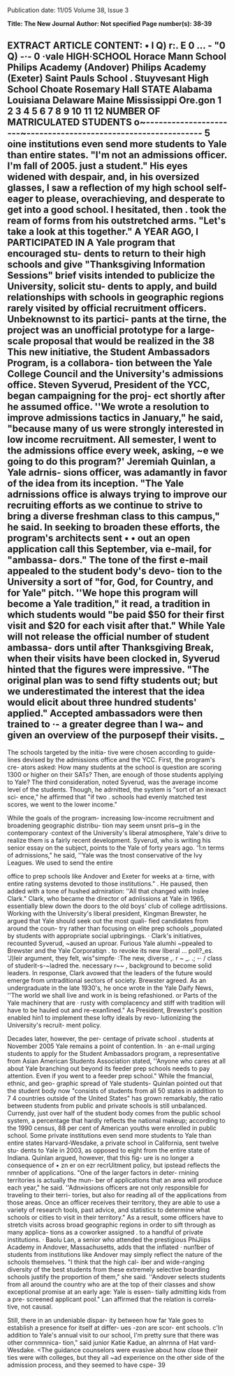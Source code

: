 Publication date: 11/05
Volume 38, Issue 3

**Title: The New Journal**
**Author: Not specified**
**Page number(s): 38-39**

EXTRACT ARTICLE CONTENT:
• 
I 
Q) 
r:. 
E 
0 ... -
"0 
Q) -·-
0 
·vale 
HIGH·SCHOOL 
Horace Mann School 
Philips Academy (Andover) 
Philips Academy (Exeter) 
Saint Pauls School 
. 
Stuyvesant High School 
Choate Rosemary Hall 
STATE 
Alabama 
Louisiana 
Delaware 
Maine 
Mississippi 
Ore.gon 
1 
2 
3 
4 
5 
6 
7 
8 
9 
10 
11 
12 
NUMBER OF MATRICULATED STUDENTS 
o~----------------------~-----------------------------------------
5 oine institutions even send more students to Yale than entire states. 
"I'm not an admissions officer. I'm 
fall of 2005. 
just a student." 
His eyes widened with despair, 
and, in his oversized glasses, I saw a 
reflection of my high school self-
eager to please, overachieving, and 
desperate to get into a good school. I 
hesitated, then . took the ream of 
forms from his outstretched arms. 
"Let's take a look at this together." 
A YEAR AGO, I PARTICIPATED IN A 
Yale program that encouraged stu-
dents to return to their high schools 
and give "Thanksgiving Information 
Sessions" 
brief visits intended to 
publicize the University, solicit stu-
dents to apply, and build relationships 
with schools in geographic regions 
rarely visited by official recruitment 
officers. Unbeknownst to its partici-
pants at the tirne, the project was an 
unofficial prototype for a large-scale 
proposal that would be realized in the 
38 
This new initiative, the Student 
Ambassadors Program, is a collabora-
tion between the Yale College Council 
and the University's admissions office. 
Steven Syverud, President of the 
YCC, began campaigning for the proj-
ect shortly after he assumed office. 
''We wrote a resolution to improve 
admissions tactics in January," he said, 
"because many of us were strongly 
interested in low income recruitment. 
All semester, I went to the admissions 
office every week, asking, ~e we 
going to do this program?' 
Jeremiah Quinlan, a Yale adrnis-
sions officer, was adamantly in favor 
of the idea from its inception. "The 
Yale adrnissions office is always trying 
to improve our recruiting efforts as 
we continue to strive to bring a diverse 
freshman class to this campus," he 
said. In seeking to broaden these 
efforts, the program's architects sent 
• • 
out an open application call this 
September, via e-mail, for "ambassa-
dors." The tone of the first e-mail 
appealed to the student body's devo-
tion to the University 
a sort of "for, 
God, for Country, and for Yale" pitch. 
''We hope this program will become a 
Yale tradition," it read, a tradition in 
which students would "be paid $50 
for their first visit and $20 for each 
visit after that." 
While Yale will not release the 
official number of student ambassa-
dors until after Thanksgiving Break, 
when their visits have been clocked 
in, Syverud hinted that the figures 
were impressive. "The original plan 
was to send fifty students out; but 
we underestimated the interest that 
the idea would elicit 
about three 
hundred students' applied." Accepted 
ambassadors were then trained 
to 
·-
a greater degree than I wa~ and 
given an overview of the purposepf 
their visits. 
_ 
-
The schools targeted by the initia-
tive were chosen according to guide-
lines devised by the admissions office 
and the YCC. First, the program's cre-
ators asked: How many students at the 
school is question are scoring 1300 or 
higher on their SATs? Then, are 
enough of those students applying to 
Yale? The third consideration, noted 
Syverud, was the average income level 
of the students. Though, he adrnitted, 
the system is "sort of an inexact sci-
ence," he affirmed that "if two 
. schools had evenly matched test 
scores, we went to the lower income." 


While the goals of the program-
increasing low-income recruitment 
and broadening geographic distribu-
tion 
may seem unsnt pris~g in the 
contemporary 
·context 
of 
the 
University's liberal atmosphere, Yale's 
drive to realize them is a fairly recent 
development. Syverud, who is writing 
his senior essay on the subject, points 
to the Yale of forty years ago. '1:n 
terms of adrnissions," he said, ''Yale 
was the tnost conservative of the Ivy 
Leagues. We used to send the entire


office to prep schools like Andover 
and Exeter for weeks at a· tirne, with 
entire rating systems devoted to those 
institutions." . He paused, then added 
with a tone of hushed adrniration: ''All 
that changed with Inslee Clark." 
Clark, who became the director of 
adnlissions at Yale in 1965, essentially 
blew down the doors to the old boys' 
club of college adrtlissions. Working 
with the University's liberal president, 
Kingman Brewster, he argued that 
Yale should seek out the most quali-
fied candidates from around the coun-
try rather than focusing on elite prep 
schools _populated by students with 
appropriate social upbringings. 
· Clark's initiatives, recounted 
Syverud, ~aused an uproar. Furious 
Yale alumhi ~ppealed to Brewster and 
the Yale Corporatiqn . to revoke its 
new liberal ... poli?_es. 'J)leir argument, 
they felt, wis"simpfe· :The new, diverse 
,. 
r 
~ 
_. .; 
-· / 
class of studerit-s-~ladred the. necessary 
r~~ 
, 
background to become solid leaders. 
In response, Clark avowed that the 
leaders of the future would emerge 
from untraditional sectors of society. 
Brewster agreed. As an undergraduate 
in the late 1930's, he once wrote in the 
Yale Daify News, ''The world we shall 
live and work in is being refashioned. 
or 
Parts of the Yale machinery that are 
· rusty with complacency and stiff with 
tradition will have to be hauled out 
and re-exan1ined." 
As President, 
Brewster's position enabled hin1 to 
implement these lofty ideals by revo-
lutionizing the University's recruit-
ment policy. 

Decades later, however, the per-
centage of private school . students at 
November 2005 
Yale remains a point of contention. In · 
an e-mail urging students to apply for 
the Student Ambassadors program, a 
representative 
from 
Asian 
American Students Association stated, 
''Anyone who cares at all about Yale 
branching out beyond its feeder prep 
schools needs to pay attention. Even if 
you went to a feeder prep school." 
While the fmancial, ethnic, and geo-
graphic spread of Yale students-
Quinlan pointed out that the student 
body now "consists of students from 
all 50 states in addition to 7 4 countries 
outside of the United States" 
has 
grown remarkably, the ratio between 
students from public and private 
schools is still unbalanced. Currendy, 
just over half of the student body 
comes from the public school system, 
a percentage that hardly reflects the 
national makeup; according to the 
1990 census, 88 per cent of American 
youths were enrolled in public school. 
Some private institutions even send 
more students to Yale than entire 
states 
Harvard-Wesdake, a private 
school in California, sent twelve stu-
dents to Yale in 2003, as opposed to 
eight from the entire state of Indiana. 
Quinlan argued, however, that this fig-
ure is no longer a consequence of 
• zn 
er on 
ezr 
recrUitment policy, but ipstead reflects 
the nmnber of applications. 
"One of the larger factors in deter-
rnining territories is actually the mun-
ber of applications that an area will 
produce 
each 
year," 
he 
said. 
''Adn»issions officers are not only 
responsible for traveling to their terri-
tories, but also for reading all of the 
applications from those areas. Once 
an officer receives their territory, they 
are able to use a variety of research 
tools, past advice, and statistics to 
determine what schools or cities to 
visit in their territory." As a result, 
some officers have to stretch visits 
across broad geographic regions in 
order to sift through as many applica-
tions as a coworker assigned . to a 
handful of private institutions. · 
Baolu Lan, a senior who attended 
the prestigious PhiJiips Academy in 
Andover, Massachusetts, adds that the 
inflated · nun1ber of students from 
institutions like Andover may simply 
reflect the nature of the schools 
themselves. "I think that the high cal-
iber and wide-ranging diversity of the 
best students from these extremely 
selective boarding schools justify the 
proportion of them," she said. 
''Andover selects students from all 
around the country who are at the top 
of their classes and show exceptional 
promise at an early age: Yale is essen-
tially admitting kids from a pre-
screened applicant pool." 
Lan 
affirmed that the relation is correla-
tive, not causal. 

Still, there in an undeniable dispar-
ity between how far Yale goes to 
establish a presence for itself at differ-
ues -zon are scor-
ent schools. c'In addition to Yale's 
annual visit to our school, I'm pretty 
sure that there was other cornmnnica-
tion," said junior Katie Kadue, an 
alnrnna of Hat vard-Wesdake. <The 
guidance counselors were evasive 
about how close their ties were with 
colleges, but they all ~ad experience 
on the other side of the admission 
process, and they seemed to have cspe-
39